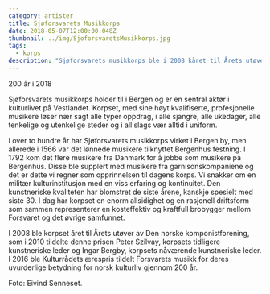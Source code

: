 ```yaml
---
category: artister
title: Sjøforsvarets Musikkorps
date: 2018-05-07T12:00:00.048Z
thumbnail: ../img/SjoforsvaretsMusikkorps.jpg
tags:
  - korps
description: "Sjøforsvarets musikkorps ble i 2008 kåret til Årets utøver av Den norske komponistforening og Kulturrådets ærespris i 2016 for korpsets uvurderlige betydning for norsk kulturliv gjennom 200 år."
---
```

200 år i 2018

Sjøforsvarets musikkorps holder til i Bergen og er en sentral aktør i kulturlivet på Vestlandet. Korpset, med sine høyt kvalifiserte, profesjonelle musikere løser nær sagt alle typer oppdrag, i alle sjangre, alle ukedager, alle tenkelige og utenkelige steder og i all slags vær alltid i uniform.

I over to hundre år har Sjøforsvarets musikkorps virket i Bergen by, men allerede i 1566 var det lønnede musikere tilknyttet Bergenhus festning. I 1792 kom det flere musikere fra Danmark for å jobbe som musikere på Bergenhus. Disse ble supplert med musikere fra garnisonskompaniene og det er dette vi regner som opprinnelsen til dagens korps. Vi snakker om en militær kulturinstitusjon med en viss erfaring og kontinuitet. Den kunstneriske kvaliteten har blomstret de siste årene, kanskje spesielt med siste 30. I dag har korpset en enorm allsidighet og en rasjonell driftsform som sammen representerer en kosteffektiv og kraftfull brobygger mellom Forsvaret og det øvrige samfunnet.

I 2008 ble korpset året til Årets utøver av Den norske komponistforening, som i 2010 tildelte denne prisen Peter Szilvay, korpsets tidligere kunstneriske leder og Ingar Bergby, korpsets nåværende kunstneriske leder. I 2016 ble Kulturrådets ærespris tildelt Forsvarets musikk for deres uvurderlige betydning for norsk kulturliv gjennom 200 år.

Foto: Eivind Senneset.
